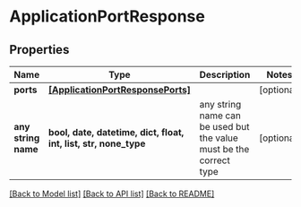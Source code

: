 # ApplicationPortResponse


## Properties
Name | Type | Description | Notes
------------ | ------------- | ------------- | -------------
**ports** | [**[ApplicationPortResponsePorts]**](ApplicationPortResponsePorts.md) |  | [optional] 
**any string name** | **bool, date, datetime, dict, float, int, list, str, none_type** | any string name can be used but the value must be the correct type | [optional]

[[Back to Model list]](../README.md#documentation-for-models) [[Back to API list]](../README.md#documentation-for-api-endpoints) [[Back to README]](../README.md)


